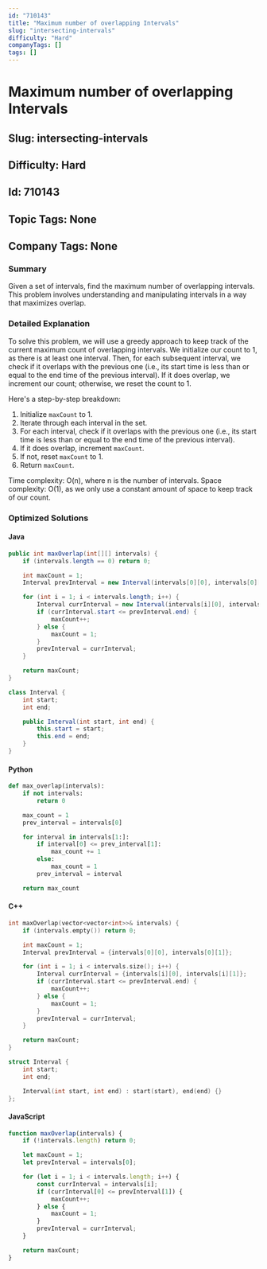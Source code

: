 ```yaml
---
id: "710143"
title: "Maximum number of overlapping Intervals"
slug: "intersecting-intervals"
difficulty: "Hard"
companyTags: []
tags: []
---
```


# Maximum number of overlapping Intervals
## Slug: intersecting-intervals
## Difficulty: Hard
## Id: 710143
## Topic Tags: None
## Company Tags: None

### Summary
Given a set of intervals, find the maximum number of overlapping intervals. This problem involves understanding and manipulating intervals in a way that maximizes overlap.

### Detailed Explanation
To solve this problem, we will use a greedy approach to keep track of the current maximum count of overlapping intervals. We initialize our count to 1, as there is at least one interval. Then, for each subsequent interval, we check if it overlaps with the previous one (i.e., its start time is less than or equal to the end time of the previous interval). If it does overlap, we increment our count; otherwise, we reset the count to 1.

Here's a step-by-step breakdown:

1. Initialize `maxCount` to 1.
2. Iterate through each interval in the set.
3. For each interval, check if it overlaps with the previous one (i.e., its start time is less than or equal to the end time of the previous interval).
4. If it does overlap, increment `maxCount`.
5. If not, reset `maxCount` to 1.
6. Return `maxCount`.

Time complexity: O(n), where n is the number of intervals.
Space complexity: O(1), as we only use a constant amount of space to keep track of our count.

### Optimized Solutions

#### Java
```java
public int maxOverlap(int[][] intervals) {
    if (intervals.length == 0) return 0;

    int maxCount = 1;
    Interval prevInterval = new Interval(intervals[0][0], intervals[0][1]);

    for (int i = 1; i < intervals.length; i++) {
        Interval currInterval = new Interval(intervals[i][0], intervals[i][1]);
        if (currInterval.start <= prevInterval.end) {
            maxCount++;
        } else {
            maxCount = 1;
        }
        prevInterval = currInterval;
    }

    return maxCount;
}

class Interval {
    int start;
    int end;

    public Interval(int start, int end) {
        this.start = start;
        this.end = end;
    }
}
```

#### Python
```python
def max_overlap(intervals):
    if not intervals:
        return 0

    max_count = 1
    prev_interval = intervals[0]

    for interval in intervals[1:]:
        if interval[0] <= prev_interval[1]:
            max_count += 1
        else:
            max_count = 1
        prev_interval = interval

    return max_count
```

#### C++
```cpp
int maxOverlap(vector<vector<int>>& intervals) {
    if (intervals.empty()) return 0;

    int maxCount = 1;
    Interval prevInterval = {intervals[0][0], intervals[0][1]};

    for (int i = 1; i < intervals.size(); i++) {
        Interval currInterval = {intervals[i][0], intervals[i][1]};
        if (currInterval.start <= prevInterval.end) {
            maxCount++;
        } else {
            maxCount = 1;
        }
        prevInterval = currInterval;
    }

    return maxCount;
}

struct Interval {
    int start;
    int end;

    Interval(int start, int end) : start(start), end(end) {}
};
```

#### JavaScript
```javascript
function maxOverlap(intervals) {
    if (!intervals.length) return 0;

    let maxCount = 1;
    let prevInterval = intervals[0];

    for (let i = 1; i < intervals.length; i++) {
        const currInterval = intervals[i];
        if (currInterval[0] <= prevInterval[1]) {
            maxCount++;
        } else {
            maxCount = 1;
        }
        prevInterval = currInterval;
    }

    return maxCount;
}
```